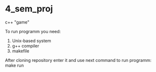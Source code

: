 # 4_sem_proj
c++ "game"

To run programm you need:
1) Unix-based system
2) g++ compiler
3) makefile

After cloning repository enter it and use next command to run programm: make run
